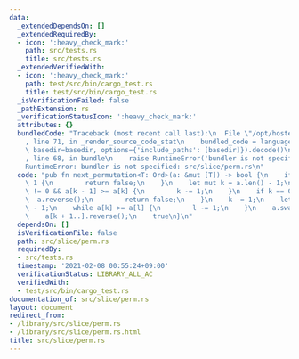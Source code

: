 ```yaml
---
data:
  _extendedDependsOn: []
  _extendedRequiredBy:
  - icon: ':heavy_check_mark:'
    path: src/tests.rs
    title: src/tests.rs
  _extendedVerifiedWith:
  - icon: ':heavy_check_mark:'
    path: test/src/bin/cargo_test.rs
    title: test/src/bin/cargo_test.rs
  _isVerificationFailed: false
  _pathExtension: rs
  _verificationStatusIcon: ':heavy_check_mark:'
  attributes: {}
  bundledCode: "Traceback (most recent call last):\n  File \"/opt/hostedtoolcache/Python/3.9.5/x64/lib/python3.9/site-packages/onlinejudge_verify/documentation/build.py\"\
    , line 71, in _render_source_code_stat\n    bundled_code = language.bundle(stat.path,\
    \ basedir=basedir, options={'include_paths': [basedir]}).decode()\n  File \"/opt/hostedtoolcache/Python/3.9.5/x64/lib/python3.9/site-packages/onlinejudge_verify/languages/user_defined.py\"\
    , line 68, in bundle\n    raise RuntimeError('bundler is not specified: {}'.format(path.as_posix()))\n\
    RuntimeError: bundler is not specified: src/slice/perm.rs\n"
  code: "pub fn next_permutation<T: Ord>(a: &mut [T]) -> bool {\n    if a.len() <=\
    \ 1 {\n        return false;\n    }\n    let mut k = a.len() - 1;\n    while k\
    \ != 0 && a[k - 1] >= a[k] {\n        k -= 1;\n    }\n    if k == 0 {\n      \
    \  a.reverse();\n        return false;\n    }\n    k -= 1;\n    let mut l = a.len()\
    \ - 1;\n    while a[k] >= a[l] {\n        l -= 1;\n    }\n    a.swap(k, l);\n\
    \    a[k + 1..].reverse();\n    true\n}\n"
  dependsOn: []
  isVerificationFile: false
  path: src/slice/perm.rs
  requiredBy:
  - src/tests.rs
  timestamp: '2021-02-08 00:55:24+09:00'
  verificationStatus: LIBRARY_ALL_AC
  verifiedWith:
  - test/src/bin/cargo_test.rs
documentation_of: src/slice/perm.rs
layout: document
redirect_from:
- /library/src/slice/perm.rs
- /library/src/slice/perm.rs.html
title: src/slice/perm.rs
---
```

